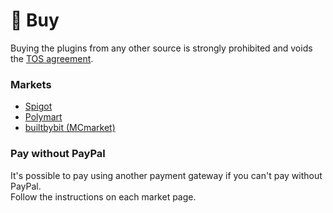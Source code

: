 # 🛒 Buy

Buying the plugins from any other source is strongly prohibited and voids the [TOS agreement](tos.md).

### Markets

* [Spigot](https://www.spigotmc.org/resources/%E2%9C%A8itemsadder%E2%AD%90emotes-mobs-items-armors-hud-gui-emojis-blocks-wings-hats-liquids.73355/)
* [Polymart](https://polymart.org/resource/itemsadder-custom-items-etc.1851)
* [builtbybit (MCmarket)](https://builtbybit.com/resources/itemsadder-emotes-mobs-items-armors-hud-gui-emojis-blocks-wings-hats-liquids.10839/)

### Pay without PayPal

It's possible to pay using another payment gateway if you can't pay without PayPal.\
Follow the instructions on each market page.

<figure><img src="../.gitbook/assets/image (3).png" alt=""><figcaption></figcaption></figure>
